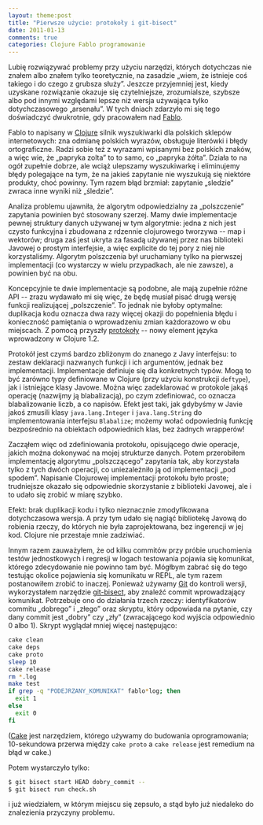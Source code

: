 ```yaml
---
layout: theme:post
title: "Pierwsze użycie: protokoły i git-bisect"
date: 2011-01-13
comments: true
categories: Clojure Fablo programowanie
---
```


Lubię rozwiązywać problemy przy użyciu narzędzi, których dotychczas
nie znałem albo znałem tylko teoretycznie, na zasadzie „wiem, że
istnieje coś takiego i do czego z grubsza służy”. Jeszcze przyjemniej
jest, kiedy uzyskane rozwiązanie okazuje się czytelniejsze,
zrozumialsze, szybsze albo pod innymi względami lepsze niż wersja
używająca tylko dotychczasowego „arsenału”. W tych dniach zdarzyło mi
się tego doświadczyć dwukrotnie, gdy pracowałem nad [Fablo][1].

Fablo to napisany w [Clojure][2] silnik wyszukiwarki dla polskich
sklepów internetowych: zna odmianę polskich wyrazów, obsługuje
literówki i błędy ortograficzne. Radzi sobie też z wyrazami wpisanymi
bez polskich znaków, a więc wie, że „papryka zolta” to to samo, co
„papryka żółta”. Działa to na ogół zupełnie dobrze, ale wciąż
ulepszamy wyszukiwarkę i eliminujemy błędy polegające na tym, że na
jakieś zapytanie nie wyszukują się niektóre produkty, choć
powinny. Tym razem błąd brzmiał: zapytanie „sledzie” zwraca inne
wyniki niż „śledzie”.

Analiza problemu ujawniła, że algorytm odpowiedzialny za „polszczenie”
zapytania powinien być stosowany szerzej. Mamy dwie implementacje
pewnej struktury danych używanej w tym algorytmie: jedna z nich jest
czysto funkcyjna i zbudowana z rdzennie clojurowego tworzywa -- map i
wektorów; druga zaś jest ukryta za fasadą używanej przez nas
biblioteki Javowej o prostym interfejsie, a więc explicite do tej pory
z niej nie korzystaliśmy. Algorytm polszczenia był uruchamiany tylko
na pierwszej implementacji (co wystarczy w wielu przypadkach, ale nie
zawsze), a powinien być na obu.

Koncepcyjnie te dwie implementacje są podobne, ale mają zupełnie różne
API -- zrazu wydawało mi się więc, że będę musiał pisać drugą
wersję funkcji realizującej „polszczenie”. To jednak nie byłoby
optymalne: duplikacja kodu oznacza dwa razy więcej okazji do
popełnienia błędu i konieczność pamiętania o wprowadzeniu zmian
każdorazowo w obu miejscach. Z pomocą przyszły [protokoły][3] -- nowy
element języka wprowadzony w Clojure 1.2.

Protokół jest czymś bardzo zbliżonym do znanego z Javy interfejsu: to
zestaw deklaracji nazwanych funkcji i ich argumentów, jednak bez
implementacji. Implementacje definiuje się dla konkretnych typów. Mogą
to być zarówno typy definiowane w Clojure (przy użyciu konstrukcji
`deftype`), jak i istniejące klasy Javowe. Można więc zadeklarować w
protokole jakąś operację (nazwijmy ją blabalizacją), po czym
zdefiniować, co oznacza blabalizowanie liczb, a co napisów. Efekt jest
taki, jak gdybyśmy w Javie jakoś zmusili klasy `java.lang.Integer` i
`java.lang.String` do implementowania interfejsu `Blabalize`; możemy
wołać odpowiednią funkcję bezpośrednio na obiektach odpowiednich klas,
bez żadnych wrapperów!

Zacząłem więc od zdefiniowania protokołu, opisującego dwie operacje,
jakich można dokonywać na mojej strukturze danych. Potem przerobiłem
implementację algorytmu „polszczącego” zapytania tak, aby korzystała
tylko z tych dwóch operacji, co uniezależniło ją od implementacji
„pod spodem”. Napisanie Clojurowej implementacji protokołu było
proste; trudniejsze okazało się odpowiednie skorzystanie z biblioteki
Javowej, ale i to udało się zrobić w miarę szybko.

Efekt: brak duplikacji kodu i tylko nieznacznie zmodyfikowana
dotychczasowa wersja. A przy tym udało się nagiąć bibliotekę Javową do
robienia rzeczy, do których nie była zaprojektowana, bez ingerencji w
jej kod. Clojure nie przestaje mnie zadziwiać.

Innym razem zauważyłem, że od kilku commitów przy próbie uruchomienia
testów jednostkowych i regresji w logach testowania pojawia się
komunikat, którego zdecydowanie nie powinno tam być. Mógłbym zabrać
się do tego testując okolice pojawienia się komunikatu w REPL, ale tym
razem postanowiłem zrobić to inaczej. Ponieważ używamy [Git][4] do
kontroli wersji, wykorzystałem narzędzie [git-bisect][6], aby znaleźć
commit wprowadzający komunikat. Potrzebuje ono do działania trzech
rzeczy: identyfikatorów commitu „dobrego” i „złego” oraz skryptu,
który odpowiada na pytanie, czy dany commit jest „dobry” czy „zły”
(zwracającego kod wyjścia odpowiednio 0 albo 1). Skrypt
wyglądał mniej więcej następująco:

``` bash
cake clean
cake deps
cake proto
sleep 10
cake release
rm *.log
make test
if grep -q "PODEJRZANY_KOMUNIKAT" fablo*log; then
  exit 1
else
  exit 0
fi
```

([Cake][5] jest narzędziem, którego używamy do budowania
oprogramowania; 10-sekundowa przerwa między `cake proto` a
`cake release` jest remedium na błąd w cake.)

Potem wystarczyło tylko:

``` bash
$ git bisect start HEAD dobry_commit --
$ git bisect run check.sh
```

i już wiedziałem, w którym miejscu się zepsuło, a stąd było już
niedaleko do znalezienia przyczyny problemu.

 [1]: http://fablo.pl
 [2]: http://clojure.org
 [3]: http://clojure.org/Protocols
 [4]: http://git-scm.com/
 [5]: http://github.com/ninjudd/cake
 [6]: http://www.kernel.org/pub/software/scm/git/docs/git-bisect.html

